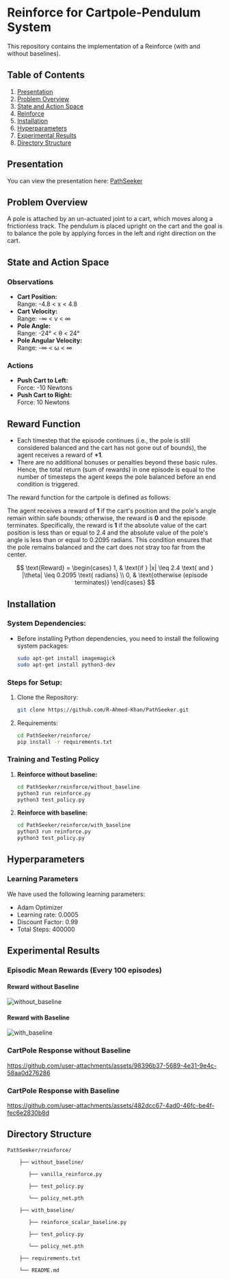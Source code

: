
# Reinforce for Cartpole-Pendulum System

This repository contains the implementation of a Reinforce (with and without baselines).

## Table of Contents
1. [Presentation](#presentation)
2. [Problem Overview](#problem-overview)
3. [State and Action Space](#state-and-action-space)
4. [Reinforce](#reinforce)
5. [Installation](#installation)
6. [Hyperparameters](#hyperparameters)
7. [Experimental Results](#experimental-results)
8. [Directory Structure](#directory-structure)

## Presentation

You can view the presentation here: [PathSeeker](https://docs.google.com/presentation/d/1Wafn8a_oZkaHDxx68Jwqe9TH-ihOuR3aBR_MfxjrF1Q/edit#slide=id.g332ab2782df_0_1)


## Problem Overview

A pole is attached by an un-actuated joint to a cart, which moves along a frictionless track. The pendulum is placed upright on the cart and the goal is to balance the pole by applying forces in the left and right direction on the cart.

## State and Action Space

### Observations

- **Cart Position:**  
  Range: -4.8 < x < 4.8
- **Cart Velocity:**  
  Range: -∞ < v < ∞
- **Pole Angle:**  
  Range: -24° < θ < 24°
- **Pole Angular Velocity:**  
  Range: -∞ < ω < ∞

### Actions

- **Push Cart to Left:**  
  Force: -10 Newtons
- **Push Cart to Right:**  
  Force: 10 Newtons

## Reward Function

- Each timestep that the episode continues (i.e., the pole is still considered balanced and the cart has not gone out of bounds), the agent receives a reward of **+1**.
- There are no additional bonuses or penalties beyond these basic rules. Hence, the total return (sum of rewards) in one episode is equal to the number of timesteps the agent keeps the pole balanced before an end condition is triggered.

The reward function for the cartpole is defined as follows:

The agent receives a reward of **1** if the cart's position and the pole's angle remain within safe bounds; otherwise, the reward is **0** and the episode terminates. Specifically, the reward is **1** if the absolute value of the cart position is less than or equal to 2.4 and the absolute value of the pole's angle is less than or equal to 0.2095 radians. This condition ensures that the pole remains balanced and the cart does not stray too far from the center.

$$
\text{Reward} =
\begin{cases} 
1, & \text{if } |x| \leq 2.4 \text{ and } |\theta| \leq 0.2095 \text{ radians} \\
0, & \text{otherwise (episode terminates)}
\end{cases}
$$

## Installation

### System Dependencies:

- Before installing Python dependencies, you need to install the following system packages:
  ```bash
  sudo apt-get install imagemagick
  sudo apt-get install python3-dev

### Steps for Setup:

1. Clone the Repository:
   ```bash
   git clone https://github.com/R-Ahmed-Khan/PathSeeker.git

2. Requirements:
   ```bash
   cd PathSeeker/reinforce/
   pip install -r requirements.txt

### Training and Testing Policy

1. **Reinforce without baseline:**
   ```bash
   cd PathSeeker/reinforce/without_baseline
   python3 run reinforce.py
   python3 test_policy.py

2. **Reinforce with baseline:**
   ```bash
   cd PathSeeker/reinforce/with_baseline
   python3 run reinforce.py
   python3 test_policy.py

## Hyperparameters

### Learning Parameters

We have used the following learning parameters:

- Adam Optimizer
- Learning rate: 0.0005
- Discount Factor: 0.99
- Total Steps: 400000

## Experimental Results

### Episodic Mean Rewards (Every 100 episodes)

#### Reward without Baseline

![without_baseline](https://github.com/user-attachments/assets/52779de4-6bde-4edb-8ede-bccf0a493539)

#### Reward with Baseline

![with_baseline](https://github.com/user-attachments/assets/fc88d685-dfe3-40e4-8bab-fa6c5e3539a9)

### CartPole Response without Baseline

https://github.com/user-attachments/assets/98396b37-5689-4e31-9e4c-58aa0d276286

### CartPole Response with Baseline

https://github.com/user-attachments/assets/482dcc67-4ad0-46fc-be4f-fec6e2830b8d


## Directory Structure

    PathSeeker/reinforce/ 

        ├── without_baseline/ 

           ├── vanilla_reinforce.py

           ├── test_policy.py

           └── policy_net.pth 
  
        ├── with_baseline/ 

           ├── reinforce_scalar_baseline.py

           ├── test_policy.py

           └── policy_net.pth 

        ├── requirements.txt 
   
        └── README.md
